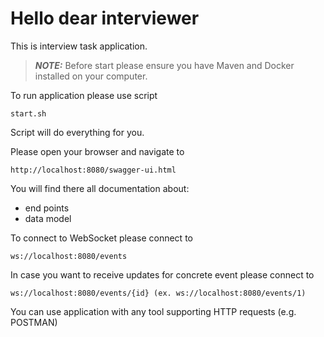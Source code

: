 # Hello dear interviewer
This is interview task application.

> **_NOTE:_**
Before start please ensure you have Maven and Docker installed on your computer.

To run application please use script
```shell script
start.sh
```
Script will do everything for you.


Please open your browser and navigate to 
```
http://localhost:8080/swagger-ui.html
```
You will find there all documentation about:
 - end points 
 - data model

To connect to WebSocket please connect to
```
ws://localhost:8080/events
```
In case you want to receive updates for concrete event please connect to 
```
ws://localhost:8080/events/{id} (ex. ws://localhost:8080/events/1)
```

You can use application with any tool supporting HTTP requests (e.g. POSTMAN)